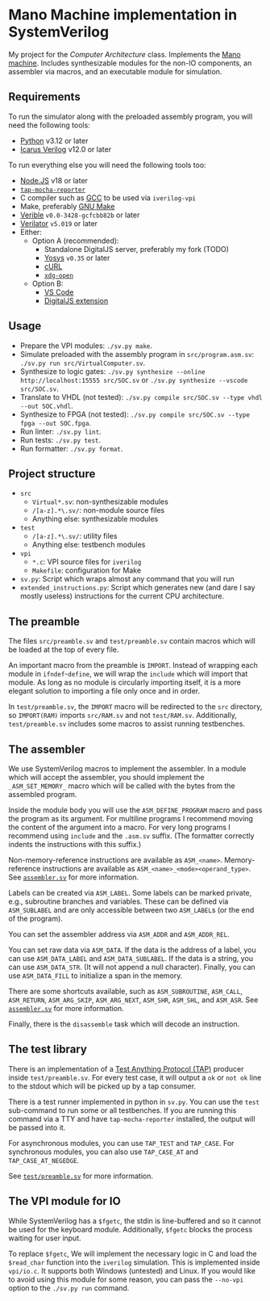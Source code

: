 # Mano Machine implementation in SystemVerilog

My project for the *Computer Architecture* class. Implements the [Mano machine](https://en.wikipedia.org/wiki/Mano_machine). Includes synthesizable modules
for the non-IO components, an assembler via macros, and an executable module for
simulation.

## Requirements

To run the simulator along with the preloaded assembly program, you will need
the following tools:

- [Python](https://www.python.org/) v3.12 or later
- [Icarus Verilog](https://steveicarus.github.io/iverilog/) v12.0 or later

To run everything else you will need the following tools too:

- [Node.JS](https://nodejs.org/) v18 or later
- [`tap-mocha-reporter`](https://www.npmjs.com/package/tap-mocha-reporter)
- C compiler such as [GCC](https://gcc.gnu.org/) to be used via `iverilog-vpi`
- Make, preferably [GNU Make](https://www.gnu.org/software/make/)
- [Verible](https://chipsalliance.github.io/verible/) `v0.0-3428-gcfcbb82b` or later
- [Verilator](https://verilator.org/) `v5.019` or later
- Either:
  - Option A (recommended):
    - Standalone DigitalJS server, preferably my fork (TODO)
    - [Yosys](https://yosyshq.net/yosys/) `v0.35` or later
    - [cURL](https://curl.se/)
    - [`xdg-open`](http://portland.freedesktop.org/doc/xdg-open.html)
  - Option B:
    - [VS Code](https://code.visualstudio.com/)
    - [DigitalJS extension](https://marketplace.visualstudio.com/items?itemName=yuyichao.digitaljs)

## Usage

- Prepare the VPI modules:
  `./sv.py make`.
- Simulate preloaded with the assembly program in
  `src/program.asm.sv`:
  `./sv.py run src/VirtualComputer.sv`.
- Synthesize to logic gates:
  `./sv.py synthesize --online http://localhost:15555 src/SOC.sv` or
  `./sv.py synthesize --vscode src/SOC.sv`.
- Translate to VHDL (not tested):
  `./sv.py compile src/SOC.sv --type vhdl --out SOC.vhdl`.
- Synthesize to FPGA (not tested):
  `./sv.py compile src/SOC.sv --type fpga --out SOC.fpga`.
- Run linter:
  `./sv.py lint`.
- Run tests:
  `./sv.py test`.
- Run formatter:
  `./sv.py format`.

## Project structure

- `src`
  - `Virtual*.sv`: non-synthesizable modules
  - `/[a-z].*\.sv/`: non-module source files
  - Anything else: synthesizable modules
- `test`
  - `/[a-z].*\.sv/`: utility files
  - Anything else: testbench modules
- `vpi`
  - `*.c`: VPI source files for `iverilog`
  - `Makefile`: configuration for Make
- `sv.py`: Script which wraps almost any command that you will run
- `extended_instructions.py`: Script which generates new (and dare I say mostly
  useless) instructions for the current CPU architecture.

## The preamble

The files `src/preamble.sv` and `test/preamble.sv` contain macros which will be
loaded at the top of every file.

An important macro from the preamble is `IMPORT`. Instead of wrapping each
module in `ifndef`-`define`, we will wrap the `include` which will import that
module. As long as no module is circularly importing itself, it is a more
elegant solution to importing a file only once and in order.

In `test/preamble.sv`, the `IMPORT` macro will be redirected to the `src`
directory, so `IMPORT(RAM)` imports `src/RAM.sv` and not `test/RAM.sv`.
Additionally, `test/preamble.sv` includes some macros to assist running
testbenches.

## The assembler

We use SystemVerilog macros to implement the assembler. In a module which will
accept the assembler, you should implement the `_ASM_SET_MEMORY_` macro which
will be called with the bytes from the assembled program.

Inside the module body you will use the `ASM_DEFINE_PROGRAM` macro and pass the
program as its argument. For multiline programs I recommend moving the content
of the argument into a macro. For very long programs I recommend using `include`
and the `.asm.sv` suffix. (The formatter correctly indents the instructions with
this suffix.)

Non-memory-reference instructions are available as `ASM_<name>`.
Memory-reference instructions are available as
`ASM_<name>_<mode><operand_type>`. See [`assembler.sv`](src/assembler.sv) for
more information.

Labels can be created via `ASM_LABEL`. Some labels can be marked private, e.g.,
subroutine branches and variables. These can be defined via `ASM_SUBLABEL` and
are only accessible between two `ASM_LABEL`s (or the end of the program).

You can set the assembler address via `ASM_ADDR` and `ASM_ADDR_REL`.

You can set raw data via `ASM_DATA`. If the data is the address of a label, you
can use `ASM_DATA_LABEL` and `ASM_DATA_SUBLABEL`. If the data is a string, you
can use `ASM_DATA_STR`. (It will not append a null character). Finally, you can
use `ASM_DATA_FILL` to initialize a span in the memory.

There are some shortcuts available, such as `ASM_SUBROUTINE`, `ASM_CALL`,
`ASM_RETURN`, `ASM_ARG_SKIP`, `ASM_ARG_NEXT`, `ASM_SHR`, `ASM_SHL`, and
`ASM_ASR`.  See [`assembler.sv`](src/assembler.sv) for more information.

Finally, there is the `disassemble` task which will decode an instruction.

## The test library

There is an implementation of a [Test Anything Protocol
(TAP)](https://testanything.org/) producer inside `test/preamble.sv`. For every
test case, it will output a `ok` or `not ok` line to the stdout which will be
picked up by a tap consumer.

There is a test runner implemented in python in `sv.py`. You can use the `test`
sub-command to run some or all testbenches. If you are running this command via
a TTY and have `tap-mocha-reporter` installed, the output will be passed into
it.

For asynchronous modules, you can use `TAP_TEST` and `TAP_CASE`. For synchronous
modules, you can also use `TAP_CASE_AT` and `TAP_CASE_AT_NEGEDGE`.

See [`test/preamble.sv`](test/preamble.sv) for more information.

## The VPI module for IO

While SystemVerilog has a `$fgetc`, the stdin is line-buffered and so it cannot
be used for the keyboard module. Additionally, `$fgetc` blocks the process
waiting for user input.

To replace `$fgetc`, We will implement the necessary logic in C and load the
`$read_char` function into the `iverilog` simulation. This is implemented inside
`vpi/io.c`. It supports both Windows (untested) and Linux. If you would like to
avoid using this module for some reason, you can pass the `--no-vpi` option to
the `./sv.py run` command.
